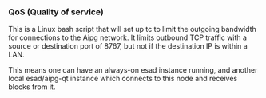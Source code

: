 ### QoS (Quality of service) ###

This is a Linux bash script that will set up tc to limit the outgoing bandwidth for connections to the Aipg network. It limits outbound TCP traffic with a source or destination port of 8767, but not if the destination IP is within a LAN.

This means one can have an always-on esad instance running, and another local esad/aipg-qt instance which connects to this node and receives blocks from it.

